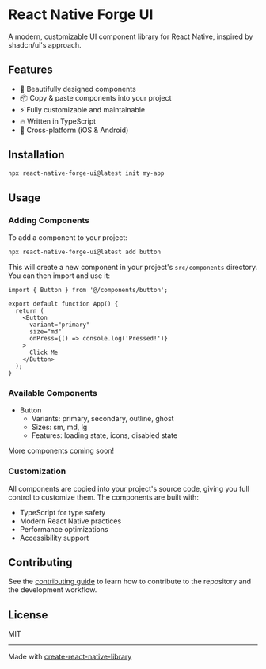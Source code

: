 # React Native Forge UI

A modern, customizable UI component library for React Native, inspired by shadcn/ui's approach.

## Features

- 🎨 Beautifully designed components
- 📦 Copy & paste components into your project
- ⚡️ Fully customizable and maintainable
- 🔥 Written in TypeScript
- 📱 Cross-platform (iOS & Android)

## Installation

```bash
npx react-native-forge-ui@latest init my-app
```

## Usage

### Adding Components

To add a component to your project:

```bash
npx react-native-forge-ui@latest add button
```

This will create a new component in your project's `src/components` directory. You can then import and use it:

```tsx
import { Button } from '@/components/button';

export default function App() {
  return (
    <Button 
      variant="primary" 
      size="md" 
      onPress={() => console.log('Pressed!')}
    >
      Click Me
    </Button>
  );
}
```

### Available Components

- Button
  - Variants: primary, secondary, outline, ghost
  - Sizes: sm, md, lg
  - Features: loading state, icons, disabled state

More components coming soon!

### Customization

All components are copied into your project's source code, giving you full control to customize them. The components are built with:

- TypeScript for type safety
- Modern React Native practices
- Performance optimizations
- Accessibility support

## Contributing

See the [contributing guide](CONTRIBUTING.md) to learn how to contribute to the repository and the development workflow.

## License

MIT

---

Made with [create-react-native-library](https://github.com/callstack/react-native-builder-bob)
